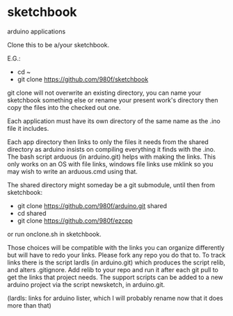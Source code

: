 # sketchbook
arduino applications

Clone this to be a/your sketchbook.

E.G.: 
* cd ~
* git clone https://github.com/980f/sketchbook 

git clone will not overwrite an existing directory, you can name your sketchbook something else or rename your present work's directory then copy the files into the checked out one.


Each application must have its own directory of the same name as the .ino file it includes.

Each app directory then links to only the files it needs from the shared directory as arduino insists on compiling everything it finds with the .ino. The bash script arduous (in arduino.git) helps with making the links. This only works on an OS with file links, windows file links use mklink so you may wish to write an arduous.cmd using that.

The shared directory might someday be a git submodule, until then from sketchbook:
* git clone https://github.com/980f/arduino.git shared
* cd shared
* git clone https://github.com/980f/ezcpp

or run onclone.sh in sketchbook.

Those choices will be compatible with the links  you can organize differently but will have to redo your links. Please fork any repo you do that to.
To track links there is the script lardls (in arduino.git) which produces the script relib, and alters .gitignore. Add relib to your repo and run it after each git pull to get the links that project needs.
The support scripts can be added to a new arduino project via the script newsketch, in arduino.git.

(lardls: links for arduino lister, which I will probably rename now that it does more than that)
